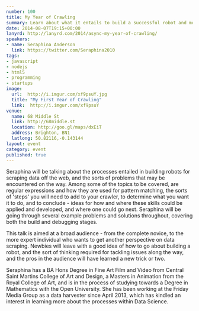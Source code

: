 ```yaml
---
number: 100
title: My Year of Crawling
summary: Learn about what it entails to build a successful robot and more
date: 2014-08-07T19:15+00:00
lanyrd: http://lanyrd.com/2014/async-my-year-of-crawling/
speakers:
- name: Seraphina Anderson
  link: https://twitter.com/Seraphina2010
tags:
- javascript
- nodejs
- html5
- programming
- startups
image:
  url:  http://i.imgur.com/xf9psuY.jpg
  title: "My First Year of Crawling"
  link:  http://i.imgur.com/xf9psuY
venue:
  name: 68 Middle St
  link: http://68middle.st
  location: http://goo.gl/maps/dxEiT
  address: Brighton, BN1
  latlong: 50.82116,-0.143144
layout: event
category: event
published: true
---
```


Seraphina will be talking about the processes entailed in building robots for scraping data off the web,
and the sorts of problems that may be encountered on the way. Among some of the topics to be covered,
are regular expressions and how they are used for pattern matching, the sorts of 'steps' you will need to
add to your crawler, to determine what you want it to do, and to conclude - ideas for how and where these
skills could be applied and developed, and where one could go next. Seraphina will be going through several example
problems and solutions throughout, covering both the build and debugging stages.

This talk is aimed at a broad audience - from the complete novice, to the more expert individual who wants to
get another perspective on data scraping. Newbies will leave with a good idea of how to go about
building a robot, and the sort of thinking required for tackling issues along the way, and the pros in the
audience will have learned a new trick or two.

Seraphina has a BA Hons Degree in Fine Art Film and Video from Central Saint Martins College of Art and
Design, a Masters in Animation from the Royal College of Art, and is in the process of studying towards a Degree
in Mathematics with the Open University. She has been working at the Friday Media Group as a data harvester
since April 2013, which has kindled an interest in learning more about the processes within Data Science.

